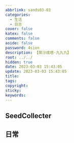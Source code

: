 ```yaml
---
abbrlink: sands03-03
categories:
  - 生活
  - 日志
cover: false
katex: false
comments: false
aside: false
password: 4sion
description: 【聚沙成塔·九九九】
root: ../../
hidden: true
date: 2023-03-03 15:43:05
update: 2023-03-03 15:43:05
title:
tags:
copyright:
sticky:
keywords:
---
```


## SeedCollecter


## 日常